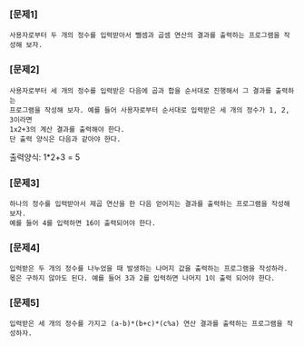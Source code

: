 ### [문제1] 
```
사용자로부터 두 개의 정수를 입력받아서 뺄셈과 곱셈 연산의 결과를 출력하는 프로그램을 작성해 보자.
```

### [문제2] 
```
사용자로부터 세 개의 정수를 입력받은 다음에 곱과 합을 순서대로 진행해서 그 결과를 출력하는 
프로그램을 작성해 보자. 예를 들어 사용자로부터 순서대로 입력받은 세 개의 정수가 1, 2, 3이라면
1x2+3의 계산 결과를 출력해야 한다.
단 출력 양식은 다음과 같아야 한다.
```
출력양식:
1*2+3 = 5
### [문제3] 
```
하나의 정수를 입력받아서 제곱 연산을 한 다음 얻어지는 결과를 출력하는 프로그램을 작성해 보자.
예를 들어 4를 입력하면 16이 출력되어야 한다.
```
### [문제4] 
```
입력받은 두 개의 정수를 나누었을 때 발생하는 나머지 값을 출력하는 프로그램을 작성하라. 
몫은 구하지 않아도 된다. 예를 들어 3과 2를 입력하면 나머지 1이 출력 되어야 한다.
```

### [문제5] 
```
입력받은 세 개의 정수를 가지고 (a-b)*(b+c)*(c%a) 연산 결과를 출력하는 프로그램을 작성하자.
```

